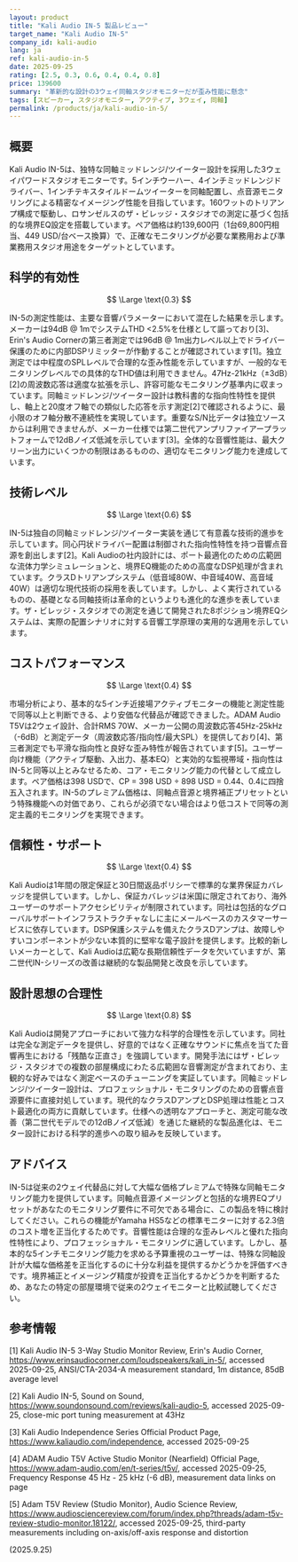 ```yaml
---
layout: product
title: "Kali Audio IN-5 製品レビュー"
target_name: "Kali Audio IN-5"
company_id: kali-audio
lang: ja
ref: kali-audio-in-5
date: 2025-09-25
rating: [2.5, 0.3, 0.6, 0.4, 0.4, 0.8]
price: 139600
summary: "革新的な設計の3ウェイ同軸スタジオモニターだが歪み性能に懸念"
tags: [スピーカー, スタジオモニター, アクティブ, 3ウェイ, 同軸]
permalink: /products/ja/kali-audio-in-5/
---
```


## 概要

Kali Audio IN-5は、独特な同軸ミッドレンジ/ツイーター設計を採用した3ウェイパワードスタジオモニターです。5インチウーハー、4インチミッドレンジドライバー、1インチテキスタイルドームツイーターを同軸配置し、点音源モニタリングによる精密なイメージング性能を目指しています。160ワットのトリアンプ構成で駆動し、ロサンゼルスのザ・ビレッジ・スタジオでの測定に基づく包括的な境界EQ設定を搭載しています。ペア価格は約139,600円（1台69,800円相当、449 USD/台ベース換算）で、正確なモニタリングが必要な業務用および準業務用スタジオ用途をターゲットとしています。

## 科学的有効性

$$ \Large \text{0.3} $$

IN-5の測定性能は、主要な音響パラメーターにおいて混在した結果を示します。メーカーは94dB @ 1mでシステムTHD <2.5%を仕様として謳っており[3]、Erin's Audio Cornerの第三者測定では96dB @ 1m出力レベル以上でドライバー保護のために内部DSPリミッターが作動することが確認されています[1]。独立測定では中程度のSPLレベルで合理的な歪み性能を示していますが、一般的なモニタリングレベルでの具体的なTHD値は利用できません。47Hz-21kHz（±3dB）[2]の周波数応答は適度な拡張を示し、許容可能なモニタリング基準内に収まっています。同軸ミッドレンジ/ツイーター設計は教科書的な指向性特性を提供し、軸上と20度オフ軸での類似した応答を示す測定[2]で確認されるように、最小限のオフ軸分散不連続性を実現しています。重要なS/N比データは独立ソースからは利用できませんが、メーカー仕様では第二世代アンプリファイアープラットフォームで12dBノイズ低減を示しています[3]。全体的な音響性能は、最大クリーン出力にいくつかの制限はあるものの、適切なモニタリング能力を達成しています。

## 技術レベル

$$ \Large \text{0.6} $$

IN-5は独自の同軸ミッドレンジ/ツイーター実装を通じて有意義な技術的進歩を示しています。同心円状ドライバー配置は制御された指向性特性を持つ音響点音源を創出します[2]。Kali Audioの社内設計には、ポート最適化のための広範囲な流体力学シミュレーションと、境界EQ機能のための高度なDSP処理が含まれています。クラスDトリアンプシステム（低音域80W、中音域40W、高音域40W）は適切な現代技術の採用を表しています。しかし、よく実行されているものの、基礎となる同軸技術は革命的というよりも進化的な進歩を表しています。ザ・ビレッジ・スタジオでの測定を通じて開発された8ポジション境界EQシステムは、実際の配置シナリオに対する音響工学原理の実用的な適用を示しています。

## コストパフォーマンス

$$ \Large \text{0.4} $$

市場分析により、基本的な5インチ近接場アクティブモニターの機能と測定性能で同等以上と判断できる、より安価な代替品が確認できました。ADAM Audio T5Vは2ウェイ設計、合計RMS 70W、メーカー公開の周波数応答45Hz-25kHz（-6dB）と測定データ（周波数応答/指向性/最大SPL）を提供しており[4]、第三者測定でも平滑な指向性と良好な歪み特性が報告されています[5]。ユーザー向け機能（アクティブ駆動、入出力、基本EQ）と実効的な監視帯域・指向性はIN-5と同等以上とみなせるため、コア・モニタリング能力の代替として成立します。ペア価格は398 USDで、CP = 398 USD ÷ 898 USD = 0.44、0.4に四捨五入されます。IN-5のプレミアム価格は、同軸点音源と境界補正プリセットという特殊機能への対価であり、これらが必須でない場合はより低コストで同等の測定主義的モニタリングを実現できます。

## 信頼性・サポート

$$ \Large \text{0.4} $$

Kali Audioは1年間の限定保証と30日間返品ポリシーで標準的な業界保証カバレッジを提供しています。しかし、保証カバレッジは米国に限定されており、海外ユーザーのサポートアクセシビリティが制限されています。同社は包括的なグローバルサポートインフラストラクチャなしに主にメールベースのカスタマーサービスに依存しています。DSP保護システムを備えたクラスDアンプは、故障しやすいコンポーネントが少ない本質的に堅牢な電子設計を提供します。比較的新しいメーカーとして、Kali Audioは広範な長期信頼性データを欠いていますが、第二世代IN-シリーズの改善は継続的な製品開発と改良を示しています。

## 設計思想の合理性

$$ \Large \text{0.8} $$

Kali Audioは開発アプローチにおいて強力な科学的合理性を示しています。同社は完全な測定データを提供し、好意的ではなく正確なサウンドに焦点を当てた音響再生における「残酷な正直さ」を強調しています。開発手法にはザ・ビレッジ・スタジオでの複数の部屋構成にわたる広範囲な音響測定が含まれており、主観的な好みではなく測定ベースのチューニングを実証しています。同軸ミッドレンジ/ツイーター設計は、プロフェッショナル・モニタリングのための音響点音源要件に直接対処しています。現代的なクラスDアンプとDSP処理は性能とコスト最適化の両方に貢献しています。仕様への透明なアプローチと、測定可能な改善（第二世代モデルでの12dBノイズ低減）を通じた継続的な製品進化は、モニター設計における科学的進歩への取り組みを反映しています。

## アドバイス

IN-5は従来の2ウェイ代替品に対して大幅な価格プレミアムで特殊な同軸モニタリング能力を提供しています。同軸点音源イメージングと包括的な境界EQプリセットがあなたのモニタリング要件に不可欠である場合に、この製品を特に検討してください。これらの機能がYamaha HS5などの標準モニターに対する2.3倍のコスト増を正当化するためです。音響性能は合理的な歪みレベルと優れた指向性特性により、プロフェッショナル・モニタリングに適しています。しかし、基本的な5インチモニタリング能力を求める予算重視のユーザーは、特殊な同軸設計が大幅な価格差を正当化するのに十分な利益を提供するかどうかを評価すべきです。境界補正とイメージング精度が投資を正当化するかどうかを判断するため、あなたの特定の部屋環境で従来の2ウェイモニターと比較試聴してください。

## 参考情報

[1] Kali Audio IN-5 3-Way Studio Monitor Review, Erin's Audio Corner, https://www.erinsaudiocorner.com/loudspeakers/kali_in-5/, accessed 2025-09-25, ANSI/CTA-2034-A measurement standard, 1m distance, 85dB average level

[2] Kali Audio IN-5, Sound on Sound, https://www.soundonsound.com/reviews/kali-audio-5, accessed 2025-09-25, close-mic port tuning measurement at 43Hz

[3] Kali Audio Independence Series Official Product Page, https://www.kaliaudio.com/independence, accessed 2025-09-25

[4] ADAM Audio T5V Active Studio Monitor (Nearfield) Official Page, https://www.adam-audio.com/en/t-series/t5v/, accessed 2025-09-25, Frequency Response 45 Hz - 25 kHz (-6 dB), measurement data links on page

[5] Adam T5V Review (Studio Monitor), Audio Science Review, https://www.audiosciencereview.com/forum/index.php?threads/adam-t5v-review-studio-monitor.18122/, accessed 2025-09-25, third-party measurements including on-axis/off-axis response and distortion

(2025.9.25)
